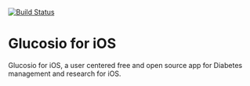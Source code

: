 [![Build Status](https://travis-ci.org/Glucosio/glucosio-ios.svg?branch=develop)](https://travis-ci.org/Glucosio/glucosio-ios)

# Glucosio for iOS

Glucosio for iOS, a user centered free and open source app for Diabetes management and research for iOS.

